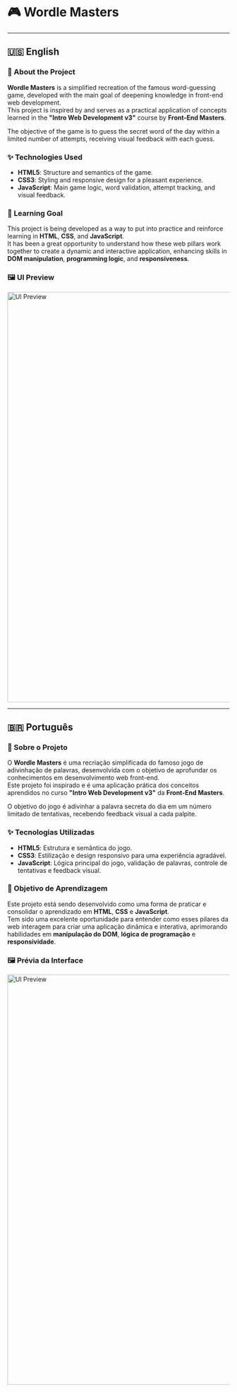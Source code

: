 # 🎮 Wordle Masters



---

## 🇺🇸 English

### 🚀 About the Project

**Wordle Masters** is a simplified recreation of the famous word-guessing game, developed with the main goal of deepening knowledge in front-end web development.  
This project is inspired by and serves as a practical application of concepts learned in the **"Intro Web Development v3"** course by **Front-End Masters**.

The objective of the game is to guess the secret word of the day within a limited number of attempts, receiving visual feedback with each guess.

### ✨ Technologies Used

- **HTML5**: Structure and semantics of the game.  
- **CSS3**: Styling and responsive design for a pleasant experience.  
- **JavaScript**: Main game logic, word validation, attempt tracking, and visual feedback.

### 🎯 Learning Goal

This project is being developed as a way to put into practice and reinforce learning in **HTML**, **CSS**, and **JavaScript**.  
It has been a great opportunity to understand how these web pillars work together to create a dynamic and interactive application, enhancing skills in **DOM manipulation**, **programming logic**, and **responsiveness**.

### 🖼️ UI Preview

<img width="898" height="928" alt="UI Preview" src="https://github.com/user-attachments/assets/f6707c66-7cdf-40eb-abd8-58bc9137412e" />

---

## 🇧🇷 Português

### 🚀 Sobre o Projeto

O **Wordle Masters** é uma recriação simplificada do famoso jogo de adivinhação de palavras, desenvolvida com o objetivo de aprofundar os conhecimentos em desenvolvimento web front-end.  
Este projeto foi inspirado e é uma aplicação prática dos conceitos aprendidos no curso **"Intro Web Development v3"** da **Front-End Masters**.

O objetivo do jogo é adivinhar a palavra secreta do dia em um número limitado de tentativas, recebendo feedback visual a cada palpite.

### ✨ Tecnologias Utilizadas

- **HTML5**: Estrutura e semântica do jogo.  
- **CSS3**: Estilização e design responsivo para uma experiência agradável.  
- **JavaScript**: Lógica principal do jogo, validação de palavras, controle de tentativas e feedback visual.

### 🎯 Objetivo de Aprendizagem

Este projeto está sendo desenvolvido como uma forma de praticar e consolidar o aprendizado em **HTML**, **CSS** e **JavaScript**.  
Tem sido uma excelente oportunidade para entender como esses pilares da web interagem para criar uma aplicação dinâmica e interativa, aprimorando habilidades em **manipulação do DOM**, **lógica de programação** e **responsividade**.

### 🖼️ Prévia da Interface

<img width="898" height="928" alt="UI Preview" src="https://github.com/user-attachments/assets/f6707c66-7cdf-40eb-abd8-58bc9137412e" />
